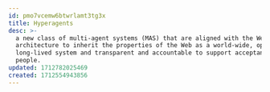 ```yaml
---
id: pmo7vcemw6btwrlamt3tg3x
title: Hyperagents
desc: >-
  a new class of multi-agent systems (MAS) that are aligned with the Web
  architecture to inherit the properties of the Web as a world-wide, open, and
  long-lived system and transparent and accountable to support acceptance by
  people. 
updated: 1712782025469
created: 1712554943856
---
```

